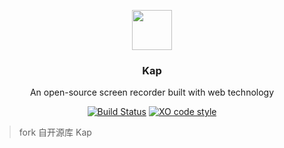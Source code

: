 <p align="center">
  <img src="https://getkap.co/static/favicon/kap.svg" height="64">
  <h3 align="center">Kap</h3>
  <p align="center">An open-source screen recorder built with web technology<p>
  <p align="center"><a href="https://circleci.com/gh/wulkano/kap"><img src="https://circleci.com/gh/wulkano/Kap.svg?style=shield" alt="Build Status"></a> <a href="https://github.com/sindresorhus/xo"><img src="https://img.shields.io/badge/code_style-XO-5ed9c7.svg" alt="XO code style"></a></p>
</p>

> fork 自开源库 Kap